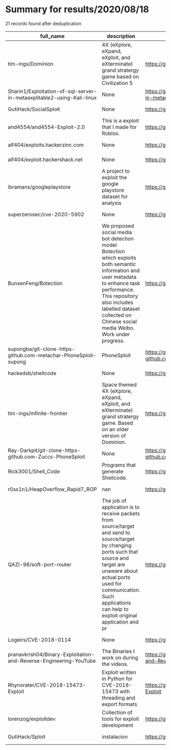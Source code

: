 
# Summary for results/2020/08/18
    
21 records found after deduplication

| full_name | description | html_url | matched_list | matched_count | pushed_at | size | stargazers_count | language | forks_count |
|------------------------------------------------------------------------|------------------------------------------------------------------------------------------------------------------------------------------------------------------------------------------------------------------------------------------------------------------|-------------------------------------------------------------------------------------------|----------------------|-----------------|---------------------------|--------|--------------------|------------------|---------------|
| tim-ings/Dominion | 4X (eXplore, eXpand, eXploit, and eXterminate) grand stratergy game based on Civilization 5 | https://github.com/tim-ings/Dominion | ['exploit'] | 1 | 2020-08-18 15:25:31+00:00 | 107649 | 1 | C# | 0 |
| Sharin1/Exploitation-of-sql-server-in-metaexplitable2-using-Kali-linux | None | https://github.com/Sharin1/Exploitation-of-sql-server-in-metaexplitable2-using-Kali-linux | ['exploit'] | 1 | 2020-08-18 10:04:07+00:00 | 1784 | 0 | | 0 |
| GutiHack/SocialSploit | None | https://github.com/GutiHack/SocialSploit | ['sploit'] | 1 | 2020-08-18 23:25:50+00:00 | 0 | 0 | nan | 0 |
| and4554/and4554-Exploit-2.0 | This is a exploit that I made for Roblox. | https://github.com/and4554/and4554-Exploit-2.0 | ['exploit'] | 1 | 2020-08-18 19:56:35+00:00 | 14 | 0 | | 0 |
| alf404/exploits.hackerzinc.com | None | https://github.com/alf404/exploits.hackerzinc.com | ['exploit'] | 1 | 2020-08-18 17:08:43+00:00 | 2 | 0 | HTML | 0 |
| alf404/exploit.hackershack.net | None | https://github.com/alf404/exploit.hackershack.net | ['exploit'] | 1 | 2020-08-18 16:59:32+00:00 | 2 | 0 | Hack | 0 |
| ibramans/googleplaystore | A project to exploit the google playstore dataset for analysis | https://github.com/ibramans/googleplaystore | ['exploit'] | 1 | 2020-08-18 16:38:14+00:00 | 757 | 0 | Jupyter Notebook | 0 |
| superzerosec/cve-2020-5902 | None | https://github.com/superzerosec/cve-2020-5902 | ['cve-2'] | 1 | 2020-08-18 15:04:31+00:00 | 1 | 0 | Python | 1 |
| BunsenFeng/Botection | We proposed social media bot detection model Botection which exploits both semantic information and user metadata to enhance task performance. This repository also includes labelled dataset collected on Chinese social media Weibo. Work under progress. | https://github.com/BunsenFeng/Botection | ['exploit'] | 1 | 2020-08-18 15:09:45+00:00 | 25724 | 4 | Python | 1 |
| supongba/git-clone-https-github.com-metachar-PhoneSploit-supong | PhoneSploit | https://github.com/supongba/git-clone-https-github.com-metachar-PhoneSploit-supong | ['sploit'] | 1 | 2020-08-18 10:53:17+00:00 | 5 | 1 | nan | 0 |
| hackedsb/shellcode | None | https://github.com/hackedsb/shellcode | ['shellcode'] | 1 | 2020-08-18 09:24:33+00:00 | 0 | 0 | | 0 |
| tim-ings/infinite-frontier | Space themed 4X (eXplore, eXpand, eXploit, and eXterminate) grand stratergy game. Based on an older version of Dominion. | https://github.com/tim-ings/infinite-frontier | ['exploit'] | 1 | 2020-08-18 15:25:54+00:00 | 115589 | 0 | C# | 0 |
| Ray-Darkpit/git-clone-https-github.com-Zuccs-PhoneSploit | None | https://github.com/Ray-Darkpit/git-clone-https-github.com-Zuccs-PhoneSploit | ['sploit'] | 1 | 2020-08-18 06:26:30+00:00 | 0 | 0 | nan | 0 |
| Rick3001/Shell_Code | Programs that generate Shellcode. | https://github.com/Rick3001/Shell_Code | ['shellcode'] | 1 | 2020-08-18 05:00:29+00:00 | 4 | 0 | Python | 0 |
| r0ss1n1/HeapOverflow_Rapid7_ROP | nan | https://github.com/r0ss1n1/HeapOverflow_Rapid7_ROP | ['heap overflow'] | 1 | 2020-08-18 04:42:20+00:00 | 3013 | 0 | C++ | 0 |
| QAZI-98/soft-port-router | The job of application is to receive packets from source/target and send to source/target by changing ports such that source and target are unaware about actual ports used for communication. Such applications can help to exploit original application and pr | https://github.com/QAZI-98/soft-port-router | ['exploit'] | 1 | 2020-08-18 15:05:53+00:00 | 212 | 0 | C# | 0 |
| Logeirs/CVE-2018-0114 | None | https://github.com/Logeirs/CVE-2018-0114 | ['cve-2'] | 1 | 2020-08-18 00:53:23+00:00 | 1 | 0 | Python | 0 |
| pranavkrish04/Binary-Exploitation-and-Reverse-Engineering-YouTube | The Binaries I work on during the videos. | https://github.com/pranavkrish04/Binary-Exploitation-and-Reverse-Engineering-YouTube | ['exploit'] | 1 | 2020-08-18 07:51:19+00:00 | 22 | 4 | C | 0 |
| Rhynorater/CVE-2018-15473-Exploit | Exploit written in Python for CVE-2018-15473 with threading and export formats | https://github.com/Rhynorater/CVE-2018-15473-Exploit | ['cve-2', 'exploit'] | 2 | 2020-08-18 00:00:15+00:00 | 30 | 460 | Python | 160 |
| lorenzog/exploitdev | Collection of tools for exploit development | https://github.com/lorenzog/exploitdev | ['exploit'] | 1 | 2020-08-18 16:45:33+00:00 | 19 | 0 | Python | 0 |
| GutiHack/Sploit | instalacion | https://github.com/GutiHack/Sploit | ['sploit'] | 1 | 2020-08-18 23:30:54+00:00 | 0 | 0 | nan | 0 |
